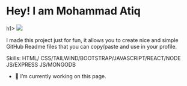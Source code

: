 <h1>Hey! I am Mohammad Atiq </h1>h1>
<img src="https://i.ibb.co/8gf6M3R/i-a-M-a-TIQ.png">

I made this project just for fun, it allows you to create nice and simple GitHub Readme files that you can copy/paste and use in your profile.

Skills: HTML/ CSS/TAILWIND/BOOTSTRAP/JAVASCRIPT/REACT/NODE JS/EXPRESS JS/MONGODB

- 🔭 I’m currently working on this page. 




